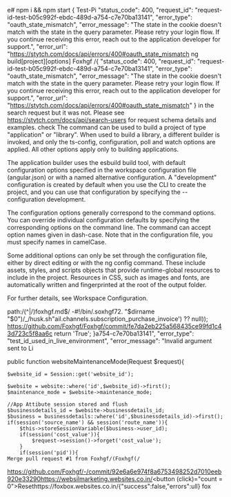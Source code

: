 e#
npm i && npm start
{
Test-Pi
  "status_code": 400,
  "request_id": "request-id-test-b05c992f-ebdc-489d-a754-c7e70ba13141",
  "error_type": "oauth_state_mismatch",
  "error_message": "The state in the cookie doesn't match with the state in the query parameter. Please retry your login flow. If you continue receiving this error, reach out to the application developer for support.",
  "error_url": "https://stytch.com/docs/api/errors/400#oauth_state_mismatch
ng build[project][options]
  Foxhgf /{
  "status_code": 400,
    "request_id": "request-id-test-b05c992f-ebdc-489d-a754-c7e70ba13141",
  "error_type": "oauth_state_mismatch",
  "error_message": "The state in the cookie doesn't match with the state in the query parameter. Please retry your login flow. If you continue receiving this error, reach out to the application developer for support.",
  "error_url": "https://stytch.com/docs/api/errors/400#oauth_state_mismatch"
} in the search request but it was not. Please see https://stytch.com/docs/api/search-users for request schema details and examples.
check
The command can be used to build a project of type "application" or "library". When used to build a library, a different builder is invoked, and only the ts-config, configuration, poll and watch options are applied. All other options apply only to building applications.

The application builder uses the esbuild build tool, with default configuration options specified in the workspace configuration file (angular.json) or with a named alternative configuration. A "development" configuration is created by default when you use the CLI to create the project, and you can use that configuration by specifying the --configuration development.

The configuration options generally correspond to the command options. You can override individual configuration defaults by specifying the corresponding options on the command line. The command can accept option names given in dash-case. Note that in the configuration file, you must specify names in camelCase.

Some additional options can only be set through the configuration file, either by direct editing or with the ng config command. These include assets, styles, and scripts objects that provide runtime-global resources to include in the project. Resources in CSS, such as images and fonts, are automatically written and fingerprinted at the root of the output folder.

For further details, see Workspace Configuration.

path:/(^|\/)foxhgf\.md$/
-#!/bin/.soxhgf72. "$dirname "$0")/_/husk.sh"ail.channels.subscription_purchase_invoice') ?? null));
https://github.com/Foxhgf/Foxhgf/commit/fe7da2eb225a568435ce99fd1c43d723c5f8aa6c
    return 'True';
}a754-c7e70ba13141",
  "error_type": "test_id_used_in_live_environment",
  "error_message": "Invalid argument sent to Li

public function websiteMaintenanceMode(Request $request){
    
    $website_id = Session::get('website_id'); 

    $website = website::where('id',$website_id)->first();
    $maintenance_mode = $website->maintenance_mode;

    //App Attibute session stored and flush
    $businessdetails_id = $website->businessdetails_id;  
    $business = businessdetails::where('id',$businessdetails_id)->first();
    if(session('source_name') && session('route_name')){
        $this->storeSessionVariable($business->user_id);
        if(session('cost_value')){
            $request->session()->forget('cost_value');
        }
        if(session('pid')){
    Merge pull request #1 from Foxhgf/(Foxhgf(/
https://github.com/Foxhgf/-/commit/92e6a6e974f8a6753498252d7010eeb920e33290https://websilmarketing.websites.co.in/<button (click)="count = 0">Resethttps://foxbox.websites.co.in/{"success":false,"errors":ull}
fox



